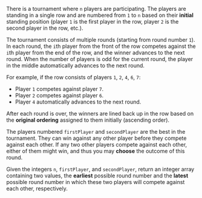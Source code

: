 There is a tournament where `n` players are participating. The players are standing in a single row and are numbered from `1` to `n` based on their **initial** standing position (player `1` is the first player in the row, player `2` is the second player in the row, etc.).

The tournament consists of multiple rounds (starting from round number `1`). In each round, the `i`th player from the front of the row competes against the `i`th player from the end of the row, and the winner advances to the next round. When the number of players is odd for the current round, the player in the middle automatically advances to the next round.

For example, if the row consists of players `1`, `2`, `4`, `6`, `7`:

- Player `1` competes against player `7`.
- Player `2` competes against player `6`.
- Player `4` automatically advances to the next round.

After each round is over, the winners are lined back up in the row based on the **original ordering** assigned to them initially (ascending order).

The players numbered `firstPlayer` and `secondPlayer` are the best in the tournament. They can win against any other player before they compete against each other. If any two other players compete against each other, either of them might win, and thus you may **choose** the outcome of this round.

Given the integers `n`, `firstPlayer`, and `secondPlayer`, return an integer array containing two values, the **earliest** possible round number and the **latest** possible round number in which these two players will compete against each other, respectively.